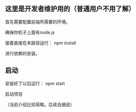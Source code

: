 ## 这里是开发者维护用的（普通用户不用了解）

首先需要配置前端所需要的环境。

确保你机子上面有node.js

接着直接在本路径运行：
npm install

进行依赖的安装。

## 启动
安装好了以后运行：
npm start

启动项目

（当前介绍比较简略。后续会细说）
